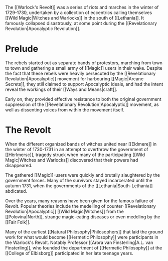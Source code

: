The [[Warlock's Revolt]] was a series of riots and marches in the winter of 1729-1730, undertaken by a collection of eccentrics calling themselves [[Wild Magic|Witches and Warlocks]] in the south of [[Lethania]]. It famously collapsed disastrously, at some point during the [[Revelationary Revolution|Apocalyptic Revolution]].

# Prelude
The rebels started out as separate bands of protestors, marching from town to town and gathering a small army of [[Magic]] users in their wake. Despite the fact that these rebels were heavily persecuted by the [[Revelationary Revolution|Apocalyptic]] movement for harbouring [[Magic|Arcane Secrets]], they still claimed to support Apocalyptic ideals, and had the intent reveal the workings of their [[Ways and Means|craft]]. 

Early on, they provided effective resistance to both the original government suppression of the [[Revelationary Revolution|Apocalyptic]] movement, as well as dissenting voices from within the movement itself. 


# The Revolt
When the different organized bands of witches united near [[Eldmere]] in the winter of 1730-1731 in an attempt to overthrow the government of [[Hèrlmersc]], tragedy struck when many of the participating [[Wild Magic|Witches and Warlocks]] discovered that their powers had disappeared. 

The gathered [[Magic]]-users were quickly and brutally slaughtered by the government forces. Many of the survivors stayed incarcerated until the autumn 1731, when the governments of the [[Lethania|South-Lethania]] abdicated.

Over the years, many reasons have been given for the famous failure of Revolt. Popular theories include the medelling of counter-[[Revelationary Revolution|Apocalyptic]] [[Wild Magic|Witches]] from the [[Polovina|North]], strange magic-eating diseases or even meddling by the [[Fair Folk]].

Many of the earliest [[Natural Philosophy|Philosophers]] that laid the ground work for what would become [[Hermetic Philosophy]] were participants in the Warlock's Revolt. Notably Professor [[Arora van Finsterling|A.L. van Finsterling]], who founded the department of [[Hermetic Philosophy]] at the [[College of Elbisborg]] participated in her late teenage years.